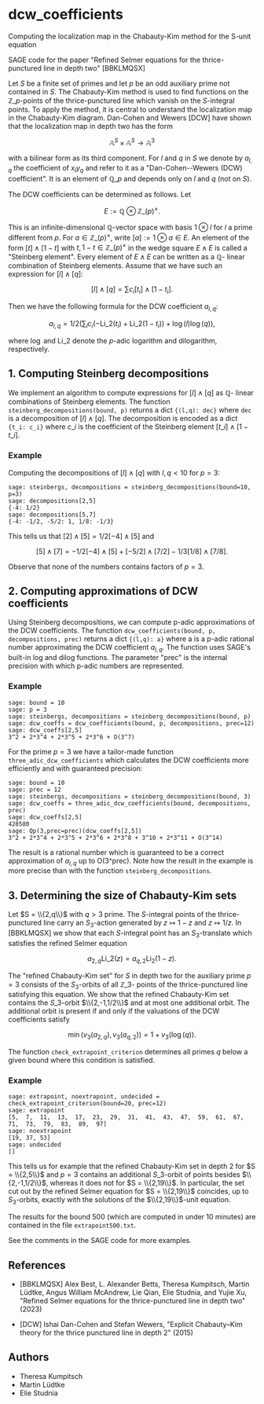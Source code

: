 # dcw_coefficients
Computing the localization map in the Chabauty-Kim method for the S-unit equation

SAGE code for the paper "Refined Selmer equations for the thrice-punctured line in depth two" [BBKLMQSX]

Let $S$ be a finite set of primes and let $p$ be an odd auxiliary prime not contained in $S$. The Chabauty-Kim method is used to find functions on the 
$\mathbb{Z}\_p$-points of the thrice-punctured line which vanish on the $S$-integral points. To apply the method, it is central to understand the localization map in the Chabauty-Kim diagram. Dan-Cohen and Wewers [DCW] have shown that the localization map in depth two has the form

$$ \mathbb{A}^S \times \mathbb{A}^S \to \mathbb{A}^3 $$

with a bilinear form as its third component. For $l$ and $q$ in $S$ we denote by $a_{l,q}$ the coefficient of $x_l y_q$ and refer to it as a "Dan-Cohen--Wewers (DCW) coefficient". It is an element of 
$\mathbb{Q}\_p$ and depends only on $l$ and $q$ (not on $S$).

The DCW coefficients can be determined as follows. Let 

$$ E := \mathbb{Q} \otimes \mathbb{Z}\_{(p)}^\times. $$

This is an infinite-dimensional 
$\mathbb{Q}$-vector space with basis $1 \otimes l$ for $l$ a prime different from $p$. For 
$a \in \mathbb{Z}\_{(p)}^\times$, write $[a] := 1 \otimes a \in E$. 
An element of the form $[t] \wedge [1-t]$ with $t, 1-t \in \mathbb{Z}\_{(p)}^\times$ 
in the wedge square $E \wedge E$ is called a "Steinberg element". Every element of $E \wedge E$ can be written as a 
$\mathbb{Q}$-
linear combination of Steinberg elements. Assume that we have such an expression for $[l] \wedge [q]$:

$$ [l] \wedge [q] = \sum c_i [t_i] \wedge [1-t_i]. $$

Then we have the following formula for the DCW coefficient $a_{l,q}$:

$$ a_{l,q} = 1/2 (\sum_i c_i (-\mathrm{Li}\_2(t_i)+\mathrm{Li}\_2(1-t_i)) + \log(l)\log(q)), $$

where $\log$ and 
$\mathrm{Li}\_2$ 
denote the $p$-adic logarithm and dilogarithm, respectively.

## 1. Computing Steinberg decompositions
We implement an algorithm to compute expressions for $[l] \wedge [q]$ as 
$\mathbb{Q}$-
linear combinations of Steinberg elements. The function `steinberg_decompositions(bound, p)` returns a dict `{(l,q): dec}` where `dec` is a decomposition of $[l] \wedge [q]$. The decomposition is encoded as a dict `{t_i: c_i}` where 
$c\_i$ 
is the coefficient of the Steinberg element 
$[t\_i] \wedge [1-t\_i]$.

### Example
Computing the decompositions of $[l] \wedge [q]$ with $l,q < 10$ for $p = 3$:
```sage
sage: steinbergs, decompositions = steinberg_decompositions(bound=10, p=3)
sage: decompositions[2,5]
{-4: 1/2}
sage: decompositions[5,7]
{-4: -1/2, -5/2: 1, 1/8: -1/3}
```
This tells us that $[2] \wedge [5] = 1/2 [-4]\wedge [5]$ and 

$$ [5] \wedge [7] = -1/2 [-4] \wedge [5] + [-5/2] \wedge [7/2] - 1/3 [1/8] \wedge [7/8].$$


Observe that none of the numbers contains factors of $p=3$.

## 2. Computing approximations of DCW coefficients

Using Steinberg decompositions, we can compute p-adic approximations of the DCW coefficients. The function `dcw_coefficients(bound, p, decompositions, prec)` returns a dict `{(l,q): a}` where a is a p-adic rational number approximating the DCW coefficient $a_{l,q}$. The function uses SAGE's built-in log and dilog functions. The parameter "prec" is the internal precision with which p-adic numbers are represented.

### Example
```sage
sage: bound = 10
sage: p = 3
sage: steinbergs, decompositions = steinberg_decompositions(bound, p)
sage: dcw_coeffs = dcw_coefficients(bound, p, decompositions, prec=12)
sage: dcw_coeffs[2,5]
3^2 + 2*3^4 + 2*3^5 + 2*3^6 + O(3^7)
```

For the prime $p = 3$ we have a tailor-made function `three_adic_dcw_coefficients` which calculates the DCW coefficients more efficiently and with guaranteed precision:
```sage 
sage: bound = 10
sage: prec = 12
sage: steinbergs, decompositions = steinberg_decompositions(bound, 3)
sage: dcw_coeffs = three_adic_dcw_coefficients(bound, decompositions, prec)
sage: dcw_coeffs[2,5]
428580
sage: Qp(3,prec=prec)(dcw_coeffs[2,5])
3^2 + 2*3^4 + 2*3^5 + 2*3^6 + 2*3^8 + 3^10 + 2*3^11 + O(3^14)
```
The result is a rational number which is guaranteed to be a correct approximation of $a_{l,q}$ up to O(3^prec). Note how the result in the example is more precise than with the function `steinberg_decompositions`.

## 3. Determining the size of Chabauty-Kim sets
Let $S = \\{2,q\\}$ with $q > 3$ prime. The $S$-integral points of the thrice-punctured line carry an $S_3$-action generated by $z \mapsto 1-z$ and $z \mapsto 1/z$. In [BBKLMQSX] we show that each $S$-integral point has an $S_3$-translate which satisfies the refined  Selmer equation

$$ a_{2,q} \mathrm{Li}\_2(z) = a_{q,2} \mathrm{Li}_2(1-z). $$

The "refined Chabauty-Kim set" for $S$ in depth two for the auxiliary prime $p = 3$ consists of the $S_3$-orbits of all 
$\mathbb{Z}\_3$-
points of the thrice-punctured line satisfying this equation. We show that the refined Chabauty-Kim set contains the $S\_3$-orbit 
$\\{2,-1,1/2\\}$ 
and at most one additional orbit. The additional orbit is present if and only if the valuations of the DCW coefficients satisfy

$$ \min(v_3(a_{2,q}), v_3(a_{q,2})) = 1 + v_3(\log(q)). $$


The function `check_extrapoint_criterion` determines all primes $q$ below a given bound where this condition is satisfied.

### Example
```sage
sage: extrapoint, noextrapoint, undecided = check_extrapoint_criterion(bound=20, prec=12)
sage: extrapoint
[5,  7,  11,  13,  17,  23,  29,  31,  41,  43,  47,  59,  61,  67,  71,  73,  79,  83,  89,  97]
sage: noextrapoint
[19, 37, 53]
sage: undecided
[]
```
This tells us for example that the refined Chabauty-Kim set in depth 2 for 
$S = \\{2,5\\}$
and $p = 3$ contains an additional $S\_3$-orbit of points besides 
$\\{2,-1,1/2\\}$,
whereas it does not for 
$S = \\{2,19\\}$.
In particular, the set cut out by the refined Selmer equation for 
$S = \\{2,19\\}$
coincides, up to $S_3$-orbits, exactly with the solutions of the 
$\\{2,19\\}$-unit equation.

The results for the bound 500 (which are computed in under 10 minutes) are contained in the file `extrapoint500.txt`.

See the comments in the SAGE code for more examples.

## References

- [BBKLMQSX] Alex Best, L. Alexander Betts, Theresa Kumpitsch, Martin Lüdtke, Angus William McAndrew, Lie Qian, Elie Studnia, and Yujie Xu, "Refined Selmer equations for the thrice-punctured line in depth two" (2023)
  
- [DCW] Ishai Dan-Cohen and Stefan Wewers, "Explicit Chabauty–Kim theory for the thrice punctured line in depth 2" (2015)
  
## Authors

- Theresa Kumpitsch
- Martin Lüdtke
- Elie Studnia
